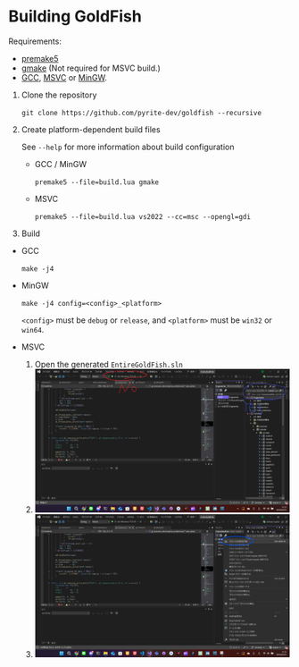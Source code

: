 # Building GoldFish
Requirements:
 - [premake5](https://premake.github.io/download/)
 - [gmake](https://www.gnu.org/software/make/manual/make.html) (Not required for MSVC build.)
 - [GCC](https://gcc.gnu.org/), [MSVC](https://visualstudio.microsoft.com/ja/vs/features/cplusplus/) or [MinGW](https://www.mingw-w64.org/).

1. Clone the repository

   `git clone https://github.com/pyrite-dev/goldfish --recursive`
2. Create platform-dependent build files

   See `--help` for more information about build configuration

   - GCC / MinGW

     `premake5 --file=build.lua gmake`
   - MSVC

     `premake5 --file=build.lua vs2022 --cc=msc --opengl=gdi`
3. Build
  - GCC

    `make -j4`
  - MinGW

    `make -j4 config=<config>_<platform>`
    
    `<config>` must be `debug` or `release`, and `<platform>` must be `win32` or `win64`.

  - MSVC
    1. Open the generated `EntireGoldFish.sln`
    2. ![](images/Build1.png)
    3. ![](images/Build2.png)
